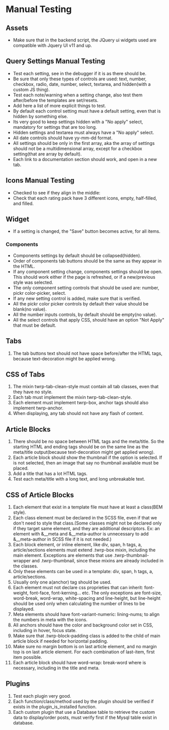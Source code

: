 # Manual Testing

## Assets

- Make sure that in the backend script, the JQuery ui widgets used are compatible with Jquery UI v11 and up.

## Query Settings Manual Testing

- Test each setting, see in the debugger if it is as there should be.
- Be sure that only these types of controls are used: text, number, checkbox, radio, date, number, select, textarea, and hidden(with a custom JS thing).
- Test each note/warning when a setting change, also test them after/before the templates are set/resets.
- Add here a list of more explicit things to test.
- By default each control setting must have a default setting, even that is hidden by something else.
- Its very good to keep settings hidden with a "No apply" select, mandatory for settings that are too long.
- Hidden settings and textarea must always have a "No apply" select.
- All date controls should have yy-mm-dd format.
- All settings should be only in the first array, aka the array of settings should not be a multidimensional array, except for a checkbox setting(that are array by default).
- Each link to a documentation section should work, and open in a new tab.

## Icons Manual Testing

- Checked to see if they align in the middle:
- Check that each rating pack have 3 different icons, empty, half-filled, and filled.

## Widget

- If a setting is changed, the "Save" button becomes active, for all items.

### Components

- Components settings by default should be collapsed(hidden).
- Order of components tab buttons should be the same as they appear in the HTML.
- If any component setting change, components settings should be open. This should work either if the page is refreshed, or if a new/previous style was selected.
- The only component setting controls that should be used are: number, pickr color-picker, select.
- If any new setting control is added, make sure that is verified.
- All the pickr color picker controls by default their value should be blank(no value).
- All the number inputs controls, by default should be empty(no value).
- All the select controls that apply CSS, should have an option "Not Apply" that must be default.

## Tabs

1. The tab buttons text should not have space before/after the HTML tags, because text-decoration might be applied wrong.

## CSS of Tabs

1. The mixin twrp-tab-clean-style must contain all tab classes, even that they have no style.
2. Each tab must implement the mixin twrp-tab-clean-style.
3. Each element must implement twrp-box, anchor tags should also implement twrp-anchor.
4. When displaying, any tab should not have any flash of content.

## Article Blocks

1. There should be no space between HTML tags and the meta/title. So the starting HTML and ending tags should be on the same line as the meta/title output(because text-decoration might get applied wrong).
2. Each article block should show the thumbnail if the option is selected. If is not selected, then an image that say no thumbnail available must be placed.
3. Add a title that has a lot HTML tags.
4. Test each meta/title with a long text, and long unbreakable text.

## CSS of Article Blocks

1. Each element that exist in a template file must have at least a class(BEM style).
2. Each class element must be declared in the SCSS file, even if that we don't need to style that class.(Some classes might not be declared only if they target same element, and they are additional descriptors. Ex: an element with &__meta and &__meta-author is unnecessary to add &__meta-author in SCSS file if it is not needed.)
3. Each block element, or inline element, like div, span, h tags, a, article/sections elements must extend .twrp-box mixin, including the main element. Exceptions are elements that use .twrp-thumbnail-wrapper and .twrp-thumbnail, since these mixins are already included
in the classes.
4. Only these elements can be used in a template: div, span, h tags, a, article/sections.
5. Usually only one a(anchor) tag should be used.
6. Each element must not declare css proprieties that can inherit: font-weight, font-face, font-kerning... etc. The only exceptions are font-size, word-break, word-wrap, white-spacing and line-height, but line-height should be used only when calculating the number of lines to be displayed.
7. Meta elements should have font-variant-numeric: lining-nums; to align the numbers in meta with the icons.
8. All anchors should have the color and background color set in CSS, including in hover, focus state.
9. Make sure that .twrp-block-padding class is added to the child of main article block if needed for horizontal padding.
10. Make sure no margin bottom is on last article element, and no margin top is on last article element. For each combination of last-item, first item possible.
11. Each article block should have word-wrap: break-word where is necessary, including in the title and meta.

## Plugins

1. Test each plugin very good.
2. Each function/class/method used by the plugin should be verified if exists in the plugin_is_installed function.
2. Each custom plugin that use a Database table to retrieve the custom data to display/order posts, must verify first if the Mysql table exist in database.
